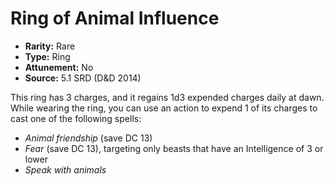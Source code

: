 # Ring of Animal Influence

- **Rarity:** Rare
- **Type:** Ring
- **Attunement:** No
- **Source:** 5.1 SRD (D&D 2014)

This ring has 3 charges, and it regains 1d3 expended charges daily at dawn. While wearing the ring, you can use an action to expend 1 of its charges to cast one of the following spells:

* _Animal friendship_ (save DC 13)
* _Fear_ (save DC 13), targeting only beasts that have an Intelligence of 3 or lower
* _Speak with animals_
